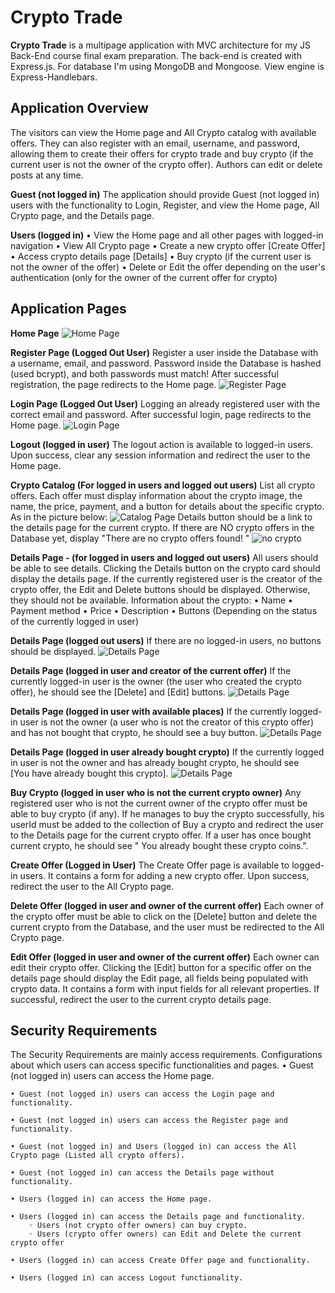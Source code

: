 # Crypto Trade
**Crypto Trade** is a multipage application with MVC architecture for my JS Back-End course final exam preparation. The back-end is created with Express.js. For database I'm using MongoDB and Mongoose. View engine is Express-Handlebars.

## Application Overview
The visitors can view the Home page and All Crypto catalog with available offers. They can also register with an email, username, and password, allowing them to create their offers for crypto trade and buy crypto (if the current user is not the owner of the crypto offer). Authors can edit or delete posts at any time.

**Guest (not logged in)**
The application should provide Guest (not logged in) users with the functionality to Login, Register, and view the Home page, All Crypto page, and the Details page.

**Users (logged in)**
    • View the Home page and all other pages with logged-in navigation
    • View All Crypto page
    • Create а new crypto offer [Create Offer]
    • Access crypto details page [Details]
    • Buy crypto (if the current user is not the owner of the offer)
    • Delete or Edit the offer depending on the user's authentication (only for the owner of the current offer for crypto)

## Application Pages

**Home Page**
![Home Page](https://github.com/Pavlov1881/SoftUni-Workshops-and-Trainings/blob/main/Crypto-Trade/public/images/homepage-screenshot.png)

**Register Page (Logged Out User)**
Register a user inside the Database with a username, email, and password. Password inside the Database is hashed (used bcrypt), and both passwords must match! After successful registration, the page redirects to the Home page.
![Register Page](https://github.com/Pavlov1881/SoftUni-Workshops-and-Trainings/blob/main/Crypto-Trade/public/images/register%20page-screenshot.png)

**Login Page (Logged Out User)**
Logging an already registered user with the correct email and password. After successful login, page redirects to the Home page.
![Login Page](./public/images/login%20page-screenshot.png)

**Logout (logged in user)**
The logout action is available to logged-in users. Upon success, clear any session information and redirect the user to the Home page.

**Crypto Catalog (For logged in users and logged out users)**
List all crypto offers. Each offer must display information about the crypto image, the name, the price, payment, and a button for details about the specific crypto. As in the picture below:
![Catalog Page](./public/images/catalog%20page-screenshot.png)
Details button should be a link to the details page for the current crypto.
If there are NO crypto offers in the Database yet, display "There are no crypto offers found! "
![no crypto](./public/images/no%20crypto-screenshot.png)

**Details Page - (for logged in users and logged out users)**
All users should be able to see details. Clicking the Details button on the crypto card should display the details page. If the currently registered user is the creator of the crypto offer, the Edit and Delete buttons should be displayed. Otherwise, they should not be available.
Information about the crypto:
    • Name
    • Payment method
    • Price
    • Description
    • Buttons (Depending on the status of the currently logged in user)

**Details Page (logged out users)**
If there are no logged-in users, no buttons should be displayed.
![Details Page](./public/images/details%20page%201%20-screenshot.png)

**Details Page (logged in user and creator of the current offer)**
If the currently logged-in user is the owner (the user who created the crypto offer), he should see the [Delete] and [Edit] buttons.
![Details Page](./public/images/details%20page%202%20-screenshot.png)

**Details Page (logged in user with available places)**
If the currently logged-in user is not the owner (a user who is not the creator of this crypto offer) and has not bought that crypto, he should see a buy button.
![Details Page](./public/images/details%20page%203%20-screenshot.png)

**Details Page (logged in user already bought crypto)**
If the currently logged in user is not the owner and has already bought crypto, he should see [You have already bought this crypto].
![Details Page](./public/images/details%20page%204%20-screenshot.png)

**Buy Crypto (logged in user who is not the current crypto owner)**
Any registered user who is not the current owner of the crypto offer must be able to buy crypto (if any). 
If he manages to buy the crypto successfully, his userId must be added to the collection of Buy a crypto and redirect the user to the Details page for the current crypto offer. If a user has once bought current crypto, he should see " You already bought these crypto coins.".

**Create Offer (Logged in User)**
The Create Offer page is available to logged-in users. It contains a form for adding a new crypto offer. Upon success, redirect the user to the All Crypto page.

**Delete Offer (logged in user and owner of the current offer)**
Each owner of the crypto offer must be able to click on the [Delete] button and delete the current crypto from the Database, and the user must be redirected to the All Crypto page.

**Edit Offer (logged in user and owner of the current offer)**
Each owner can edit their crypto offer. Clicking the [Edit] button for a specific offer on the details page should display the Edit page, all fields being populated with crypto data. It contains a form with input fields for all relevant properties. If successful, redirect the user to the current crypto details page.

## Security Requirements

The Security Requirements are mainly access requirements. Configurations about which users can access specific functionalities and pages.
    • Guest (not logged in) users can access the Home page.

    • Guest (not logged in) users can access the Login page and functionality.

    • Guest (not logged in) users can access the Register page and functionality.

    • Guest (not logged in) and Users (logged in) can access the All Crypto page (Listed all crypto offers).

    • Guest (not logged in) can access the Details page without functionality.

    • Users (logged in) can access the Home page.

    • Users (logged in) can access the Details page and functionality.
        ◦ Users (not crypto offer owners) can buy crypto.
        ◦ Users (crypto offer owners) can Edit and Delete the current crypto offer

    • Users (logged in) can access Create Offer page and functionality.
    
    • Users (logged in) can access Logout functionality.
